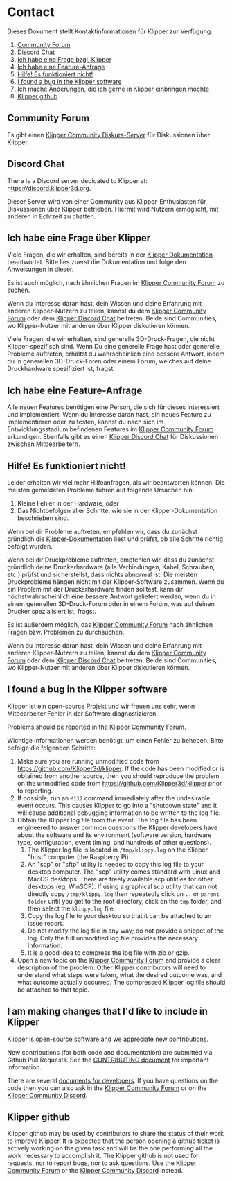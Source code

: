 # Contact

Dieses Dokument stellt Kontaktinformationen für Klipper zur Verfügung.

1. [Community Forum](#community-forum)
1. [Discord Chat](#discord-chat)
1. [Ich habe eine Frage bzgl. Klipper](#i-have-a-question-about-klipper)
1. [Ich habe eine Feature-Anfrage](#i-have-a-feature-request)
1. [Hilfe! Es funktioniert nicht!](#help-it-doesnt-work)
1. [I found a bug in the Klipper software](#i-found-a-bug-in-the-klipper-software)
1. [Ich mache Änderungen, die ich gerne in Klipper einbringen möchte](#i-am-making-changes-that-id-like-to-include-in-klipper)
1. [Klipper github](#klipper-github)

## Community Forum

Es gibt einen [Klipper Community Diskurs-Server](https://community.klipper3d.org) für Diskussionen über Klipper.

## Discord Chat

There is a Discord server dedicated to Klipper at: <https://discord.klipper3d.org>.

Dieser Server wird von einer Community aus Klipper-Enthusiasten für Diskussionen über Klipper betrieben. Hiermit wird Nutzern ermöglicht, mit anderen in Echtzeit zu chatten.

## Ich habe eine Frage über Klipper

Viele Fragen, die wir erhalten, sind bereits in der [Klipper Dokumentation](Overview.md) beantwortet. Bitte lies zuerst die Dokumentation und folge den Anweisungen in dieser.

Es ist auch möglich, nach ähnlichen Fragen im [Klipper Community Forum](#community-forum) zu suchen.

Wenn du Interesse daran hast, dein Wissen und deine Erfahrung mit anderen Klipper-Nutzern zu teilen, kannst du dem [Klipper Community Forum](#community-forum) oder dem [Klipper Discord Chat](#discord-chat) beitreten. Beide sind Communities, wo Klipper-Nutzer mit anderen über Klipper diskutieren können.

Viele Fragen, die wir erhalten, sind generelle 3D-Druck-Fragen, die nicht Klipper-spezifisch sind. Wenn Du eine generelle Frage hast oder generelle Probleme auftreten, erhältst du wahrscheinlich eine bessere Antwort, indem du in generellen 3D-Druck-Foren oder einem Forum, welches auf deine Druckhardware spezifiziert ist, fragst.

## Ich habe eine Feature-Anfrage

Alle neuen Features benötigen eine Person, die sich für dieses interessiert und implementiert. Wenn du Interesse daran hast, ein neues Feature zu implementieren oder zu testen, kannst du nach sich im Entwicklungsstadium befindenen Features im [Klipper Community Forum](#community-forum) erkundigen. Ebenfalls gibt es einen [Klipper Discord Chat](#discord-chat) für Diskussionen zwischen Mitbearbeitern.

## Hilfe! Es funktioniert nicht!

Leider erhalten wir viel mehr Hilfeanfragen, als wir beantworten können. Die meisten gemeldeten Probleme führen auf folgende Ursachen hin:

1. Kleine Fehler in der Hardware, oder
1. Das Nichtbefolgen aller Schritte, wie sie in der Klipper-Dokumentation beschrieben sind.

Wenn bei dir Probleme auftreten, empfehlen wir, dass du zunächst gründlich die [Klipper-Dokumentation](Overview.md) liest und prüfst, ob alle Schritte richtig befolgt wurden.

Wenn bei dir Druckprobleme auftreten, empfehlen wir, dass du zunächst gründlich deine Druckerhardware (alle Verbindungen, Kabel, Schrauben, etc.) prüfst und sicherstellst, dass nichts abnormal ist. Die meisten Druckprobleme hängen nicht mit der Klipper-Software zusammen. Wenn du ein Problem mit der Druckerhardware finden solltest, kann dir höchstwahrscheinlich eine bessere Antwort geliefert werden, wenn du in einem generellen 3D-Druck-Forum oder in einem Forum, was auf deinen Drucker spezialisiert ist, fragst.

Es ist außerdem möglich, das [Klipper Community Forum](#community-forum) nach ähnlichen Fragen bzw. Problemen zu durchsuchen.

Wenn du Interesse daran hast, dein Wissen und deine Erfahrung mit anderen Klipper-Nutzern zu teilen, kannst du dem [Klipper Community Forum](#community-forum) oder dem [Klipper Discord Chat](#discord-chat) beitreten. Beide sind Communities, wo Klipper-Nutzer mit anderen über Klipper diskutieren können.

## I found a bug in the Klipper software

Klipper ist ein open-source Projekt und wir freuen uns sehr, wenn Mitbearbeiter Fehler in der Software diagnostizieren.

Problems should be reported in the [Klipper Community Forum](#community-forum).

Wichtige Informationen werden benötigt, um einen Fehler zu beheben. Bitte befolge die folgenden Schritte:

1. Make sure you are running unmodified code from <https://github.com/Klipper3d/klipper>. If the code has been modified or is obtained from another source, then you should reproduce the problem on the unmodified code from <https://github.com/Klipper3d/klipper> prior to reporting.
1. If possible, run an `M112` command immediately after the undesirable event occurs. This causes Klipper to go into a "shutdown state" and it will cause additional debugging information to be written to the log file.
1. Obtain the Klipper log file from the event. The log file has been engineered to answer common questions the Klipper developers have about the software and its environment (software version, hardware type, configuration, event timing, and hundreds of other questions).
   1. The Klipper log file is located in `/tmp/klippy.log` on the Klipper "host" computer (the Raspberry Pi).
   1. An "scp" or "sftp" utility is needed to copy this log file to your desktop computer. The "scp" utility comes standard with Linux and MacOS desktops. There are freely available scp utilities for other desktops (eg, WinSCP). If using a graphical scp utility that can not directly copy `/tmp/klippy.log` then repeatedly click on `..` or `parent folder` until you get to the root directory, click on the `tmp` folder, and then select the `klippy.log` file.
   1. Copy the log file to your desktop so that it can be attached to an issue report.
   1. Do not modify the log file in any way; do not provide a snippet of the log. Only the full unmodified log file provides the necessary information.
   1. It is a good idea to compress the log file with zip or gzip.
1. Open a new topic on the [Klipper Community Forum](#community-forum) and provide a clear description of the problem. Other Klipper contributors will need to understand what steps were taken, what the desired outcome was, and what outcome actually occurred. The compressed Klipper log file should be attached to that topic.

## I am making changes that I'd like to include in Klipper

Klipper is open-source software and we appreciate new contributions.

New contributions (for both code and documentation) are submitted via Github Pull Requests. See the [CONTRIBUTING document](CONTRIBUTING.md) for important information.

There are several [documents for developers](Overview.md#developer-documentation). If you have questions on the code then you can also ask in the [Klipper Community Forum](#community-forum) or on the [Klipper Community Discord](#discord-chat).

## Klipper github

Klipper github may be used by contributors to share the status of their work to improve Klipper. It is expected that the person opening a github ticket is actively working on the given task and will be the one performing all the work necessary to accomplish it. The Klipper github is not used for requests, nor to report bugs, nor to ask questions. Use the [Klipper Community Forum](#community-forum) or the [Klipper Community Discord](#discord-chat) instead.
